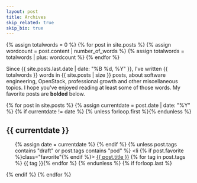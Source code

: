 ```yaml
---
layout: post
title: Archives
skip_related: true
skip_bio: true
---
```


{% assign totalwords = 0 %}
{% for post in site.posts %}
  {% assign wordcount = post.content | number_of_words %}
  {% assign totalwords = totalwords | plus: wordcount %}
{% endfor %}

Since {{ site.posts.last.date | date: "%B %d, %Y" }}, I've written {{ totalwords }} words in {{ site.posts | size }} posts, about software engineering, OpenStack,  professional growth and other miscellaneous topics. I hope you've enjoyed reading at least some of those words. My favorite posts are **bolded** below.

<div id="archive">

{% for post in site.posts %}
    {% assign currentdate = post.date | date: "%Y" %}
    {% if currentdate != date %}
      {% unless forloop.first %}</ul>{% endunless %}
      <h2>{{ currentdate }}</h2>
      <ul>
        {% assign date = currentdate %}
    {% endif %}
    {% unless post.tags contains "draft" or post.tags contains "pod" %}
      <li {% if post.favorite %}class="favorite"{% endif %}>
        <a href="{{ post.url }}">{{ post.title }}</a> {% for tag in post.tags %} {{ tag }}{% endfor %}
      </li>
    {% endunless %}
  {% if forloop.last %}</ul>{% endif %}
{% endfor %}
</div>
